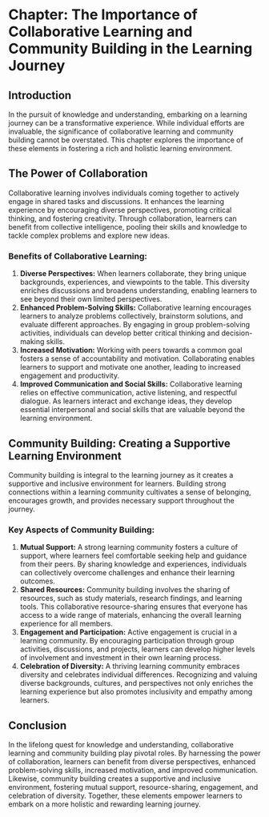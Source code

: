 Chapter: The Importance of Collaborative Learning and Community Building in the Learning Journey
================================================================================================

Introduction
------------

In the pursuit of knowledge and understanding, embarking on a learning journey can be a transformative experience. While individual efforts are invaluable, the significance of collaborative learning and community building cannot be overstated. This chapter explores the importance of these elements in fostering a rich and holistic learning environment.

The Power of Collaboration
--------------------------

Collaborative learning involves individuals coming together to actively engage in shared tasks and discussions. It enhances the learning experience by encouraging diverse perspectives, promoting critical thinking, and fostering creativity. Through collaboration, learners can benefit from collective intelligence, pooling their skills and knowledge to tackle complex problems and explore new ideas.

### Benefits of Collaborative Learning:

1. **Diverse Perspectives:** When learners collaborate, they bring unique backgrounds, experiences, and viewpoints to the table. This diversity enriches discussions and broadens understanding, enabling learners to see beyond their own limited perspectives.
2. **Enhanced Problem-Solving Skills:** Collaborative learning encourages learners to analyze problems collectively, brainstorm solutions, and evaluate different approaches. By engaging in group problem-solving activities, individuals can develop better critical thinking and decision-making skills.
3. **Increased Motivation:** Working with peers towards a common goal fosters a sense of accountability and motivation. Collaborating enables learners to support and motivate one another, leading to increased engagement and productivity.
4. **Improved Communication and Social Skills:** Collaborative learning relies on effective communication, active listening, and respectful dialogue. As learners interact and exchange ideas, they develop essential interpersonal and social skills that are valuable beyond the learning environment.

Community Building: Creating a Supportive Learning Environment
--------------------------------------------------------------

Community building is integral to the learning journey as it creates a supportive and inclusive environment for learners. Building strong connections within a learning community cultivates a sense of belonging, encourages growth, and provides necessary support throughout the journey.

### Key Aspects of Community Building:

1. **Mutual Support:** A strong learning community fosters a culture of support, where learners feel comfortable seeking help and guidance from their peers. By sharing knowledge and experiences, individuals can collectively overcome challenges and enhance their learning outcomes.
2. **Shared Resources:** Community building involves the sharing of resources, such as study materials, research findings, and learning tools. This collaborative resource-sharing ensures that everyone has access to a wide range of materials, enhancing the overall learning experience for all members.
3. **Engagement and Participation:** Active engagement is crucial in a learning community. By encouraging participation through group activities, discussions, and projects, learners can develop higher levels of involvement and investment in their own learning process.
4. **Celebration of Diversity:** A thriving learning community embraces diversity and celebrates individual differences. Recognizing and valuing diverse backgrounds, cultures, and perspectives not only enriches the learning experience but also promotes inclusivity and empathy among learners.

Conclusion
----------

In the lifelong quest for knowledge and understanding, collaborative learning and community building play pivotal roles. By harnessing the power of collaboration, learners can benefit from diverse perspectives, enhanced problem-solving skills, increased motivation, and improved communication. Likewise, community building creates a supportive and inclusive environment, fostering mutual support, resource-sharing, engagement, and celebration of diversity. Together, these elements empower learners to embark on a more holistic and rewarding learning journey.
